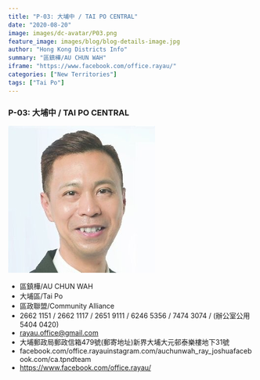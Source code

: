 ```yaml
---
title: "P-03: 大埔中 / TAI PO CENTRAL"
date: "2020-08-20"
image: images/dc-avatar/P03.png
feature_image: images/blog/blog-details-image.jpg
author: "Hong Kong Districts Info"
summary: "區鎮樺/AU CHUN WAH"
iframe: "https://www.facebook.com/office.rayau/"
categories: ["New Territories"]
tags: ["Tai Po"]
---
```


### P-03: 大埔中 / TAI PO CENTRAL  
![](/images/dc-avatar/P03.png)  

 - 區鎮樺/AU CHUN WAH  
 - 大埔區/Tai Po  
 - 區政聯盟/Community Alliance  
 - 2662 1151 / 2662 1117 / 2651 9111 / 6246 5356 / 7474 3074 / (辦公室公用 5404 0420)  
 - rayau.office@gmail.com  
 - 大埔郵政局郵政信箱479號(郵寄地址)新界大埔大元邨泰樂樓地下31號  
 - facebook.com/office.rayauinstagram.com/auchunwah_ray_joshuafacebook.com/ca.tpndteam  
 - https://www.facebook.com/office.rayau/
